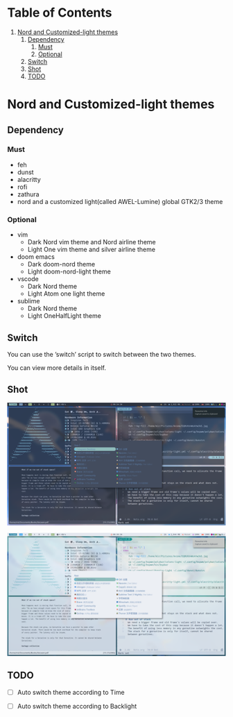
# Table of Contents

1.  [Nord and Customized-light themes](#orgfacd7ac)
    1.  [Dependency](#org782d0ef)
        1.  [Must](#org0c5f0c4)
        2.  [Optional](#org416f3f6)
    2.  [Switch](#orgc50f1cb)
    3.  [Shot](#org99fd0c4)
    4.  [TODO](#org007d9bb)


<a id="orgfacd7ac"></a>

# Nord and Customized-light themes


<a id="org782d0ef"></a>

## Dependency


<a id="org0c5f0c4"></a>

### Must

-   feh
-   dunst
-   alacritty
-   rofi
-   zathura
-   nord and a customized light(called AWEL-Lumine) global GTK2/3 theme


<a id="org416f3f6"></a>

### Optional

-   vim
    -   Dark
        Nord vim theme and Nord airline theme
    -   Light
        One vim theme and silver airline theme
-   doom emacs
    -   Dark
        doom-nord theme
    -   Light
        doom-nord-light theme
-   vscode
    -   Dark
        Nord theme
    -   Light
        Atom one light theme
-   sublime
    -   Dark
        Nord theme
    -   Light
        OneHalfLight theme


<a id="orgc50f1cb"></a>

## Switch

You can use the &rsquo;switch&rsquo; script to switch between the two themes.

You can view more details in itself.


<a id="org99fd0c4"></a>

## Shot

![img](./shot/dark.png)

![img](./shot/light.png)


<a id="org007d9bb"></a>

## TODO

-   [ ] Auto switch theme according to Time
-   [ ] Auto switch theme according to Backlight

